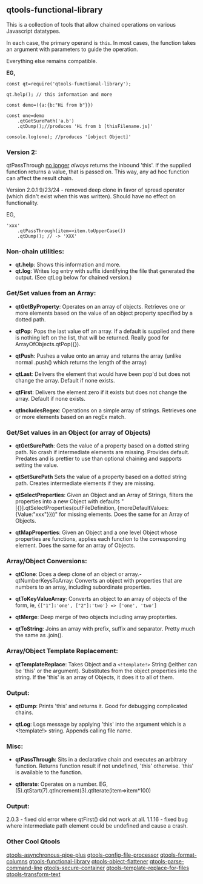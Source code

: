## **qtools-functional-library**

This is a collection of tools that allow chained operations on various Javascript datatypes. 

In each case, the primary operand is `this`. In most cases, the function takes an argument with parameters to guide the operation. 

Everything else remains compatible.

**EG,**

```
const qt=require('qtools-functional-library');

qt.help(); // this information and more

const demo=({a:{b:"Hi from b"}})

const one=demo
    .qtGetSurePath('a.b')
    .qtDump();//produces 'Hi from b [thisFilename.js]'

console.log(one); //produces '[object Object]'
```

### **Version 2:**

qtPassThrough <u>no longer</u> *always* returns the inbound 'this'. If the supplied function
returns a value, that is passed on. This way, any ad hoc function can affect the result chain.

Version 2.0.1 9/23/24 - removed deep clone in favor of spread operator (which didn't exist when this was written). Should have no effect on functionality.

EG,

```
'xxx'
    .qtPassThrough(item=>item.toUpperCase())
    .qtDump(); // -> 'XXX'
```

### **Non-chain utilities:**

- **qt.help**: Shows this information and more.
- **qt.log**:    Writes log entry with suffix identifying the file that generated the output. (See qtLog below for chained version.)

### **Get/Set values from an Array:**

- **qtGetByProperty**: Operates on an array of objects. Retrieves one or more elements based on the value of an object property specified by a dotted path.

- **qtPop**: Pops the last value off an array. If a default is supplied and there is nothing left on the list, that will be returned. Really good for ArrayOfObjects.qtPop({}).

- **qtPush**: Pushes a value onto an array and returns the array (unlike normal .push() which returns the length of the array)

- **qtLast**: Delivers the element that would have been pop'd but does not change the array. Default if none exists.

- **qtFirst**: Delivers the element zero if it exists but does not change the array. Default if none exists.

- **qtIncludesRegex**: Operations on a simple array of strings. Retrieves one or more elements based on an regEx match.

### **Get/Set values in an Object (or array of Objects)**

- **qtGetSurePath**: Gets the value of a property based on a dotted string path. No crash if intermediate elements are missing. Provides default. Predates and is prettier to use than optional chaining and supports setting the value.

- **qtSetSurePath** Sets the value of a property based on a dotted string path. Creates intermediate elements if they are missing.

- **qtSelectProperties**: Given an Object and an Array of Strings, filters the properties into a new Object with defaults "[{}].qtSelectProperties(outFileDefinition, {moreDefaultValues:{Value:"xxx"}}))" for missing elements. Does the same for an Array of Objects.

- **qtMapProperties**: Given an Object and a one level Object whose properties are functions, applies each function to the corresponding element. Does the same for an array of Objects.

### **Array/Object Conversions:**

- **qtClone**: Does a deep clone of an object or array.- qtNumberKeysToArray: Converts an object with properties that are numbers to an array, including subordinate properties.

- **qtToKeyValueArray**: Converts an object to an array of objects of the form, ie, `{["1"]:'one', ["2"]:'two'} => ['one', 'two']`

- **qtMerge**: Deep merge of two objects including array propterties.

- **qtToString**: Joins an array with prefix, suffix and separator. Pretty much the same as .join().

### **Array/Object Template Replacement:**

- **qtTemplateReplace**: Takes Object and a `<!template!>` String ()either can be 'this' or the argument). Substitutes from the object properties into the string. If the 'this' is an array of Objects, it does it to all of them.

### **Output:**

- **qtDump**: Prints 'this' and returns it. Good for debugging complicated chains.

- **qtLog**: Logs message by applying 'this' into the argument which is a <!template!> string. Appends calling file name.

### **Misc:**

- **qtPassThrough**: Sits in a declarative chain and executes an arbitrary function. Returns function result if not undefined, 'this' otherwise. 'this' is available to the function.

- **qtIterate**: Operates on a number. EG, (5).qtStart(7).qtIncrement(3).qtIterate(item=>item*100)

### **Output:**

2.0.3 - fixed old error where qtFirst() did not work at all.
1.1.16 - fixed bug where intermediate path element could be undefined and cause a crash.

### **Other Cool Qtools**

[qtools-asynchronous-pipe-plus](https://www.npmjs.com/package/qtools-asynchronous-pipe-plus)
[qtools-config-file-processor](https://www.npmjs.com/package/qtools-config-file-processor)
[qtools-format-columns](https://www.npmjs.com/package/qtools-format-columns)
[qtools-functional-library](https://www.npmjs.com/package/qtools-functional-library)
[qtools-object-flattener](https://www.npmjs.com/package/qtools-object-flattener)
[qtools-parse-command-line](https://www.npmjs.com/package/qtools-parse-command-line)
[qtools-secure-container](https://www.npmjs.com/package/qtools-secure-container)
[qtools-template-replace-for-files](https://www.npmjs.com/package/qtools-template-replace-for-files)
[qtools-transform-text](https://www.npmjs.com/package/qtools-transform-text)
